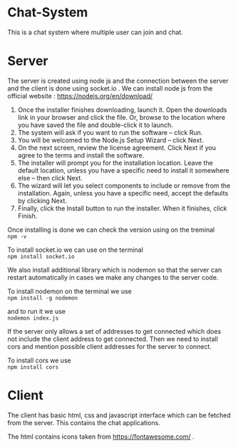 # Chat-System
This is a chat system where multiple user can join and chat.

# Server
The server is created using node js  and the connection between the server and the client is done using socket.io . We can install node js from the official website : https://nodejs.org/en/download/

1. Once the installer finishes downloading, launch it. Open the downloads link in your browser and click the file. Or, browse to the location where you have saved the file and double-click it to launch.
2. The system will ask if you want to run the software – click Run.
3. You will be welcomed to the Node.js Setup Wizard – click Next.
4. On the next screen, review the license agreement. Click Next if you agree to the terms and install the software.
5. The installer will prompt you for the installation location. Leave the default location, unless you have a specific need to install it somewhere else – then click Next.
6. The wizard will let you select components to include or remove from the installation. Again, unless you have a specific need, accept the defaults by clicking Next.
7. Finally, click the Install button to run the installer. When it finishes, click Finish.

Once installing is done we can check the version using on the treminal<br>
 ``` npm -v ```
 
To install socket.io we can use on the terminal<br>
``` npm install socket.io ```

We also install additional library which is nodemon so that the server can restart automatically in cases we make any changes to the server code.

To install nodemon on the terminal we use <br>
``` npm install -g nodemon ```

and to run it we use <br>
 ``` nodemon index.js ```

If the server only allows a set of addresses to get connected which does not include the client address to get connected.
Then we need to install cors and mention possible client addresses for the server to connect.

To install cors we use <br>
``` npm install cors ```

 # Client
 The client has basic html, css and javascript interface which can be fetched from the server. This contains the chat applications.
 
 The html contains icons taken from https://fontawesome.com/ .
